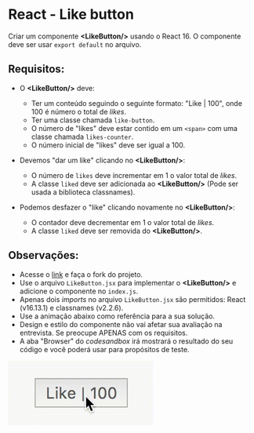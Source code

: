 # React - Like button 
Criar um componente **\<LikeButton/\>** usando o React 16. O componente deve ser usar `export default` no arquivo.

## Requisitos:
* O **\<LikeButton/\>** deve:
  * Ter um conteúdo seguindo o seguinte formato: "Like | 100", onde 100 é número o total de _likes_.
  * Ter uma classe chamada `like-button`.
  * O número de "likes" deve estar contido em um `<span>` com uma classe chamada `likes-counter`.
  * O número inicial de "likes" deve ser igual a 100.

* Devemos "dar um like" clicando no **\<LikeButton/\>**:
  * O número de `likes` deve incrementar em 1 o valor total de _likes_.
  * A classe `liked` deve ser adicionada ao **\<LikeButton/\>** (Pode ser usada a biblioteca classnames).

* Podemos desfazer o "like" clicando novamente no **\<LikeButton/\>**:
  * O contador deve decrementar em 1 o valor total de _likes_.
  * A classe `liked` deve ser removida do **\<LikeButton/\>**.

## Observações:
- Acesse o [link](https://codesandbox.io/s/stp-interview-like-button-xpt8u) e faça o fork do projeto.
- Use o arquivo `LikeButton.jsx` para implementar o **\<LikeButton/\>** e adicione o componente no `index.js`.
- Apenas dois _imports_ no arquivo `LikeButton.jsx` são permitidos: React (v16.13.1) e classnames (v2.2.6). 
- Use a animação abaixo como referência para a sua solução.
- Design e estilo do componente não vai afetar sua avaliação na entrevista. Se preocupe APENAS com os requisitos.
- A aba "Browser" do _codesandbox_ irá mostrará o resultado do seu código e você poderá usar para propósitos de teste.

![Like button example](./exercise_1.gif)
